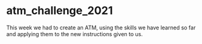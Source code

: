 # atm_challenge_2021

This week we had to create an ATM, using the skills we have learned so far and applying them to the new instructions given to us.
